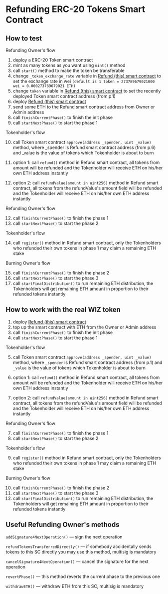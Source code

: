 # Refunding ERC-20 Tokens Smart Contract

## How to test

Refunding Owner's flow

1. deploy a ERC-20 Token smart contract
2. mint as many tokens as you want using `mint()` method
3. call `start()` method to make the token be transferable
4. change `_token_exchange_rate` variable in [Refund (this) smart contract](https://github.com/icoadmindev/wiz_refund) to set the exchange rate in wei `(default is 1 token = 273789679021000 wei = 0.000273789679021 ETH)`
5. change `token` variable in [Refund (this) smart contract](https://github.com/icoadmindev/wiz_refund) to set the recently deployed Token smart contract address (from p.1)
6. deploy [Refund (this) smart contract](https://github.com/icoadmindev/wiz_refund)
7. send some ETH to the Refund smart contract address from Owner or Admin address
8. call `finishCurrentPhase()` to finish the init phase
9. call `startNextPhase()` to start the phase 1

Tokenholder's flow

10. call Token smart contract `approve(address _spender, uint _value)` method, where _spender is Refund smart contract address (from p.6) and _value is the value of tokens which Tokenholder is about to burn

11. option 1: call `refund()` method in Refund smart contract, all tokens from amount will be refunded and the Tokenholder will receive ETH on his/her own ETH address instantly

11. option 2: call `refundValue(amount in uint256)` method in Refund smart contract, all tokens from the refundValue's amount field will be refunded and the Tokenholder will receive ETH on his/her own ETH address instantly

Refunding Owner's flow

12. call `finishCurrentPhase()` to finish the phase 1
13. call `startNextPhase()` to start the phase 2

Tokenholder's flow

14. call `register()` method in Refund smart contract, only the Tokenholders who refunded their own tokens in phase 1 may claim a remaining ETH stake

Burning Owner's flow

15. call `finishCurrentPhase()` to finish the phase 2
16. call `startNextPhase()` to start the phase 3
17. call `startFinalDistribution()` to run remaining ETH distribution, the Tokenholders will get remaining ETH amount in proportion to their refunded tokens instantly




## How to work with the real WIZ token

1. deploy [Refund (this) smart contract](https://github.com/icoadmindev/wiz_refund)
2. top up the smart contract with ETH from the Owner or Admin address
3. call `finishCurrentPhase()` to finish the init phase
4. call `startNextPhase()` to start the phase 1

Tokenholder's flow

5. call Token smart contract `approve(address _spender, uint _value)` method, where `_spender` is Refund smart contract address (from p.1) and `_value` is the value of tokens which Tokenholder is about to burn

6. option 1: call `refund()` method in Refund smart contract, all tokens from amount will be refunded and the Tokenholder will receive ETH on his/her own ETH address instantly

6. option 2: call `refundValue(amount in uint256)` method in Refund smart contract, all tokens from the refundValue's amount field will be refunded and the Tokenholder will receive ETH on his/her own ETH address instantly

Refunding Owner's flow

7. call `finishCurrentPhase()` to finish the phase 1
8. call `startNextPhase()` to start the phase 2

Tokenholder's flow

9. call `register()` method in Refund smart contract, only the Tokenholders who refunded their own tokens in phase 1 may claim a remaining ETH stake

Burning Owner's flow

10. call `finishCurrentPhase()` to finish the phase 2
11. call `startNextPhase()` to start the phase 3
12. call `startFinalDistribution()` to run remaining ETH distribution, the Tokenholders will get remaining ETH amount in proportion to their refunded tokens instantly


## Useful Refunding Owner's methods
`addSignature4NextOperation()` — sign the next operation

`refundTokensTransferredDirectly()` — if somebody accidentally sends tokens to this SC directly you may use this method, multisig is mandatory

`cancelSignature4NextOperation()` — cancel the signature for the next operation

`revertPhase()` — this method reverts the current phase to the previous one

`withdrawETH()` — withdraw ETH from this SC, multisig is mandatory
